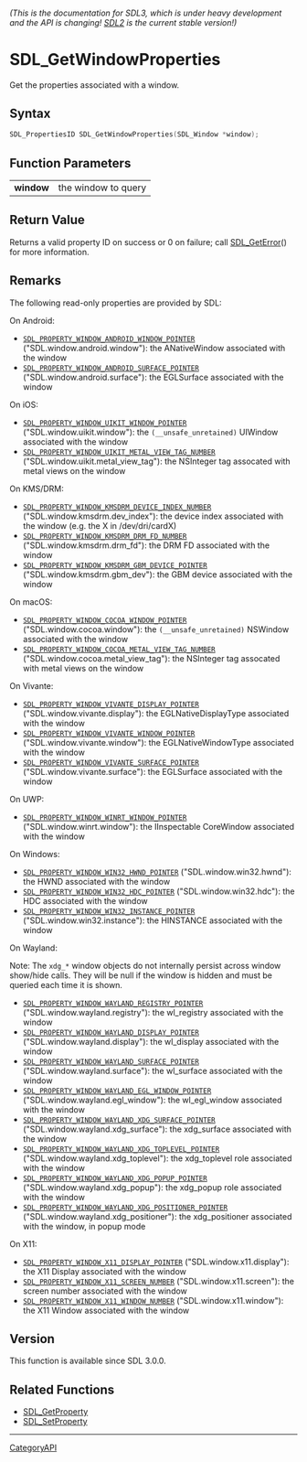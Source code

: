 ###### (This is the documentation for SDL3, which is under heavy development and the API is changing! [SDL2](https://wiki.libsdl.org/SDL2/) is the current stable version!)
# SDL_GetWindowProperties

Get the properties associated with a window.

## Syntax

```c
SDL_PropertiesID SDL_GetWindowProperties(SDL_Window *window);

```

## Function Parameters

|                |                     |
| -------------- | ------------------- |
| **window**     | the window to query |

## Return Value

Returns a valid property ID on success or 0 on failure; call
[SDL_GetError](SDL_GetError)() for more information.

## Remarks

The following read-only properties are provided by SDL:

On Android:

- [`SDL_PROPERTY_WINDOW_ANDROID_WINDOW_POINTER`](SDL_PROPERTY_WINDOW_ANDROID_WINDOW_POINTER)
  ("SDL.window.android.window"): the ANativeWindow associated with the
  window
- [`SDL_PROPERTY_WINDOW_ANDROID_SURFACE_POINTER`](SDL_PROPERTY_WINDOW_ANDROID_SURFACE_POINTER)
  ("SDL.window.android.surface"): the EGLSurface associated with the window

On iOS:

- [`SDL_PROPERTY_WINDOW_UIKIT_WINDOW_POINTER`](SDL_PROPERTY_WINDOW_UIKIT_WINDOW_POINTER)
  ("SDL.window.uikit.window"): the `(__unsafe_unretained)` UIWindow
  associated with the window
- [`SDL_PROPERTY_WINDOW_UIKIT_METAL_VIEW_TAG_NUMBER`](SDL_PROPERTY_WINDOW_UIKIT_METAL_VIEW_TAG_NUMBER)
  ("SDL.window.uikit.metal_view_tag"): the NSInteger tag assocated with
  metal views on the window

On KMS/DRM:

- [`SDL_PROPERTY_WINDOW_KMSDRM_DEVICE_INDEX_NUMBER`](SDL_PROPERTY_WINDOW_KMSDRM_DEVICE_INDEX_NUMBER)
  ("SDL.window.kmsdrm.dev_index"): the device index associated with the
  window (e.g. the X in /dev/dri/cardX)
- [`SDL_PROPERTY_WINDOW_KMSDRM_DRM_FD_NUMBER`](SDL_PROPERTY_WINDOW_KMSDRM_DRM_FD_NUMBER)
  ("SDL.window.kmsdrm.drm_fd"): the DRM FD associated with the window
- [`SDL_PROPERTY_WINDOW_KMSDRM_GBM_DEVICE_POINTER`](SDL_PROPERTY_WINDOW_KMSDRM_GBM_DEVICE_POINTER)
  ("SDL.window.kmsdrm.gbm_dev"): the GBM device associated with the window

On macOS:

- [`SDL_PROPERTY_WINDOW_COCOA_WINDOW_POINTER`](SDL_PROPERTY_WINDOW_COCOA_WINDOW_POINTER)
  ("SDL.window.cocoa.window"): the `(__unsafe_unretained)` NSWindow
  associated with the window
- [`SDL_PROPERTY_WINDOW_COCOA_METAL_VIEW_TAG_NUMBER`](SDL_PROPERTY_WINDOW_COCOA_METAL_VIEW_TAG_NUMBER)
  ("SDL.window.cocoa.metal_view_tag"): the NSInteger tag assocated with
  metal views on the window

On Vivante:

- [`SDL_PROPERTY_WINDOW_VIVANTE_DISPLAY_POINTER`](SDL_PROPERTY_WINDOW_VIVANTE_DISPLAY_POINTER)
  ("SDL.window.vivante.display"): the EGLNativeDisplayType associated with
  the window
- [`SDL_PROPERTY_WINDOW_VIVANTE_WINDOW_POINTER`](SDL_PROPERTY_WINDOW_VIVANTE_WINDOW_POINTER)
  ("SDL.window.vivante.window"): the EGLNativeWindowType associated with
  the window
- [`SDL_PROPERTY_WINDOW_VIVANTE_SURFACE_POINTER`](SDL_PROPERTY_WINDOW_VIVANTE_SURFACE_POINTER)
  ("SDL.window.vivante.surface"): the EGLSurface associated with the window

On UWP:

- [`SDL_PROPERTY_WINDOW_WINRT_WINDOW_POINTER`](SDL_PROPERTY_WINDOW_WINRT_WINDOW_POINTER)
  ("SDL.window.winrt.window"): the IInspectable CoreWindow associated with
  the window

On Windows:

- [`SDL_PROPERTY_WINDOW_WIN32_HWND_POINTER`](SDL_PROPERTY_WINDOW_WIN32_HWND_POINTER)
  ("SDL.window.win32.hwnd"): the HWND associated with the window
- [`SDL_PROPERTY_WINDOW_WIN32_HDC_POINTER`](SDL_PROPERTY_WINDOW_WIN32_HDC_POINTER)
  ("SDL.window.win32.hdc"): the HDC associated with the window
- [`SDL_PROPERTY_WINDOW_WIN32_INSTANCE_POINTER`](SDL_PROPERTY_WINDOW_WIN32_INSTANCE_POINTER)
  ("SDL.window.win32.instance"): the HINSTANCE associated with the window

On Wayland:

Note: The `xdg_*` window objects do not internally persist across window
show/hide calls. They will be null if the window is hidden and must be
queried each time it is shown.

- [`SDL_PROPERTY_WINDOW_WAYLAND_REGISTRY_POINTER`](SDL_PROPERTY_WINDOW_WAYLAND_REGISTRY_POINTER)
  ("SDL.window.wayland.registry"): the wl_registry associated with the
  window
- [`SDL_PROPERTY_WINDOW_WAYLAND_DISPLAY_POINTER`](SDL_PROPERTY_WINDOW_WAYLAND_DISPLAY_POINTER)
  ("SDL.window.wayland.display"): the wl_display associated with the window
- [`SDL_PROPERTY_WINDOW_WAYLAND_SURFACE_POINTER`](SDL_PROPERTY_WINDOW_WAYLAND_SURFACE_POINTER)
  ("SDL.window.wayland.surface"): the wl_surface associated with the window
- [`SDL_PROPERTY_WINDOW_WAYLAND_EGL_WINDOW_POINTER`](SDL_PROPERTY_WINDOW_WAYLAND_EGL_WINDOW_POINTER)
  ("SDL.window.wayland.egl_window"): the wl_egl_window associated with the
  window
- [`SDL_PROPERTY_WINDOW_WAYLAND_XDG_SURFACE_POINTER`](SDL_PROPERTY_WINDOW_WAYLAND_XDG_SURFACE_POINTER)
  ("SDL.window.wayland.xdg_surface"): the xdg_surface associated with the
  window
- [`SDL_PROPERTY_WINDOW_WAYLAND_XDG_TOPLEVEL_POINTER`](SDL_PROPERTY_WINDOW_WAYLAND_XDG_TOPLEVEL_POINTER)
  ("SDL.window.wayland.xdg_toplevel"): the xdg_toplevel role associated
  with the window
- [`SDL_PROPERTY_WINDOW_WAYLAND_XDG_POPUP_POINTER`](SDL_PROPERTY_WINDOW_WAYLAND_XDG_POPUP_POINTER)
  ("SDL.window.wayland.xdg_popup"): the xdg_popup role associated with the
  window
- [`SDL_PROPERTY_WINDOW_WAYLAND_XDG_POSITIONER_POINTER`](SDL_PROPERTY_WINDOW_WAYLAND_XDG_POSITIONER_POINTER)
  ("SDL.window.wayland.xdg_positioner"): the xdg_positioner associated with
  the window, in popup mode

On X11:

- [`SDL_PROPERTY_WINDOW_X11_DISPLAY_POINTER`](SDL_PROPERTY_WINDOW_X11_DISPLAY_POINTER)
  ("SDL.window.x11.display"): the X11 Display associated with the window
- [`SDL_PROPERTY_WINDOW_X11_SCREEN_NUMBER`](SDL_PROPERTY_WINDOW_X11_SCREEN_NUMBER)
  ("SDL.window.x11.screen"): the screen number associated with the window
- [`SDL_PROPERTY_WINDOW_X11_WINDOW_NUMBER`](SDL_PROPERTY_WINDOW_X11_WINDOW_NUMBER)
  ("SDL.window.x11.window"): the X11 Window associated with the window

## Version

This function is available since SDL 3.0.0.

## Related Functions

* [SDL_GetProperty](SDL_GetProperty)
* [SDL_SetProperty](SDL_SetProperty)

----
[CategoryAPI](CategoryAPI)

